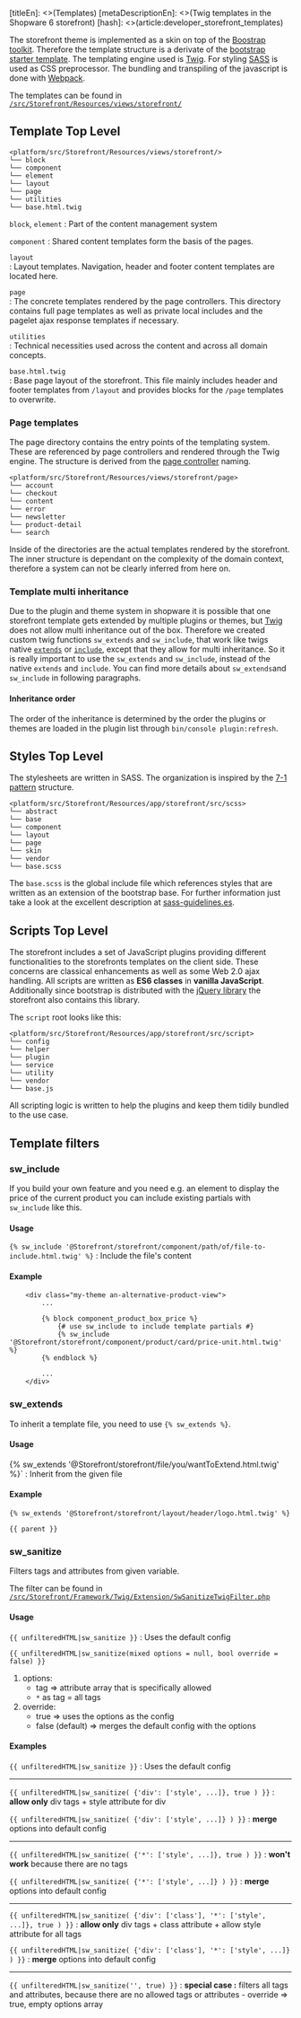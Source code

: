 [titleEn]: <>(Templates)
[metaDescriptionEn]: <>(Twig templates in the Shopware 6 storefront)
[hash]: <>(article:developer_storefront_templates)

The storefront theme is implemented as a skin on top of the [Boostrap toolkit](https://getbootstrap.com/). 
Therefore the template structure is a derivate of the 
[bootstrap starter template](https://getbootstrap.com/docs/4.3/getting-started/introduction/#starter-template). 
The templating engine used is [Twig](https://twig.symfony.com/).
For styling [SASS](https://sass-lang.com/) is used as CSS preprocessor.
The bundling and transpiling of the javascript is done with [Webpack](https://webpack.js.org/).

The templates can be found in 
[`/src/Storefront/Resources/views/storefront/`](https://github.com/shopware/platform/tree/master/src/Storefront/Resources/views) 

## Template Top Level 

```
<platform/src/Storefront/Resources/views/storefront/>
└── block
└── component
└── element
└── layout
└── page
└── utilities
└── base.html.twig
```

`block`, `element`
  : Part of the content management system
  
`component`
  : Shared content templates form the basis of the pages.

`layout`  
  : Layout templates. Navigation, header and footer content templates are located here.  

`page`  
  : The concrete templates rendered by the page controllers. This directory contains full page templates 
  as well as private local includes and the pagelet ajax response templates if necessary.  

`utilities`  
  : Technical necessities used across the content and across all domain concepts.   

`base.html.twig`  
  : Base page layout of the storefront. This file mainly includes header and footer templates from `/layout` 
  and provides blocks for the `/page` templates to  overwrite.

### Page templates

The page directory contains the entry points of the templating system. These are referenced by page controllers 
and rendered through the Twig engine. The structure is derived from the 
[page controller](https://github.com/shopware/platform/tree/master/src/Storefront/PageController) naming.

```
<platform/src/Storefront/Resources/views/storefront/page>
└── account
└── checkout
└── content
└── error
└── newsletter
└── product-detail
└── search
```

Inside of the directories are the actual templates rendered by the storefront. The inner structure is dependant 
on the complexity of the domain context, therefore a system can not be clearly inferred from here on.

### Template multi inheritance

Due to the plugin and theme system in shopware it is possible that one storefront template gets extended by 
multiple plugins or themes, but [Twig](https://twig.symfony.com/) does not allow multi inheritance out of the box. 
Therefore we created custom twig functions `sw_extends` and `sw_include`, that work like twigs 
native [`extends`](https://twig.symfony.com/doc/2.x/tags/extends.html) or 
[`include`](https://twig.symfony.com/doc/2.x/tags/include.html), except that they allow for multi inheritance. 
So it is really important to use the `sw_extends` and `sw_include`, instead of the native `extends` and `include`. 
You can find more details about `sw_extends`and `sw_include` in following paragraphs.

#### Inheritance order

The order of the inheritance is determined by the order the plugins or themes are loaded in the plugin list 
through `bin/console plugin:refresh`.

## Styles Top Level

The stylesheets are written in SASS. The organization is inspired by the 
[7-1 pattern](https://sass-guidelin.es/#architecture) structure. 

```
<platform/src/Storefront/Resources/app/storefront/src/scss>
└── abstract
└── base
└── component
└── layout
└── page
└── skin
└── vendor
└── base.scss
```

The `base.scss` is the global include file which references styles that are written as an extension of the bootstrap 
base. For further information just take a look at the excellent description at 
[sass-guidelines.es](https://sass-guidelin.es/#architecture).


## Scripts Top Level

The storefront includes a set of JavaScript plugins providing different functionalities to the storefronts templates 
on the client side. These concerns are classical enhancements as well as some Web 2.0 ajax handling. 
All scripts are written as **ES6 classes** in **vanilla JavaScript**. Additionally since bootstrap is distributed 
with the [jQuery library](https://jquery.com/) the storefront also contains this library.

The `script` root looks like this: 

```
<platform/src/Storefront/Resources/app/storefront/src/script>
└── config
└── helper
└── plugin
└── service
└── utility
└── vendor
└── base.js
```

All scripting logic is written to help the plugins and keep them tidily bundled to the use case. 

## Template filters

### sw_include

If you build your own feature and you need e.g. an element to display the price of the current product you can
include existing partials with `sw_include` like this.

#### Usage

`{% sw_include '@Storefront/storefront/component/path/of/file-to-include.html.twig' %}` : Include the file's 
content 

#### Example

```twig
    <div class="my-theme an-alternative-product-view">
        ...

        {% block component_product_box_price %}
            {# use sw_include to include template partials #}
            {% sw_include '@Storefront/storefront/component/product/card/price-unit.html.twig' %}
        {% endblock %}

        ...
    </div>
```

### sw_extends

To inherit a template file, you need to use `{% sw_extends %}`.

#### Usage

{% sw_extends '@Storefront/storefront/file/you/wantToExtend.html.twig' %}` : Inherit from the given file

#### Example

```twig
{% sw_extends '@Storefront/storefront/layout/header/logo.html.twig' %}

{{ parent }}
```

### sw_sanitize

Filters tags and attributes from given variable.

The filter can be found in 
[`/src/Storefront/Framework/Twig/Extension/SwSanitizeTwigFilter.php`](https://github.com/shopware/platform/blob/master/src/Storefront/Framework/Twig/Extension/SwSanitizeTwigFilter.php)

#### Usage
`{{ unfilteredHTML|sw_sanitize }}` : Uses the default config
  
  
`{{ unfilteredHTML|sw_sanitize(mixed options = null, bool override = false) }}`

1. options: 
    - tag => attribute array that is specifically allowed
    - `*` as tag = all tags
2. override: 
    - true => uses the options as the config
    - false (default) => merges the default config with the options 

#### Examples
`{{ unfilteredHTML|sw_sanitize }}` 
  : Uses the default config
  
***

`{{ unfilteredHTML|sw_sanitize( {'div': ['style', ...]}, true ) }}`
  : **allow only** div tags + style attribute for div

`{{ unfilteredHTML|sw_sanitize( {'div': ['style', ...]} ) }}`
  : **merge** options into default config

***

`{{ unfilteredHTML|sw_sanitize( {'*': ['style', ...]}, true ) }}` 
  : **won't work** because there are no tags 

`{{ unfilteredHTML|sw_sanitize( {'*': ['style', ...]} ) }}` 
  : **merge** options into default config 
  
***
  
`{{ unfilteredHTML|sw_sanitize( {'div': ['class'], '*': ['style', ...]}, true ) }}`
  : **allow only** div tags + class attribute + allow style attribute for all tags
  
`{{ unfilteredHTML|sw_sanitize( {'div': ['class'], '*': ['style', ...]} ) }}`
  : **merge** options into default config
  
***

`{{ unfilteredHTML|sw_sanitize('', true) }}`
  : **special case :** filters all tags and attributes, because there are no allowed tags or attributes 
    - override => true, empty options array
